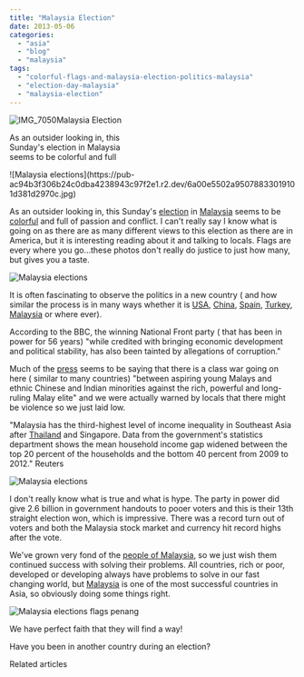```yaml
---
title: "Malaysia Election"
date: 2013-05-06
categories: 
  - "asia"
  - "blog"
  - "malaysia"
tags: 
  - "colorful-flags-and-malaysia-election-politics-malaysia"
  - "election-day-malaysia"
  - "malaysia-election"
---
```


![IMG_7050](https://pub-ac94b3f306b24c0dba4238943c97f2e1.r2.dev/6a00e5502a95078833019101d38192970c.jpg)Malaysia Election  
  
As an outsider looking in, this  
Sunday's election in Malaysia  
seems to be colorful and full

<!--more--> ![Malaysia elections](https://pub-ac94b3f306b24c0dba4238943c97f2e1.r2.dev/6a00e5502a95078833019101d381d2970c.jpg)  
  
As an outsider looking in, this Sunday's [election](http://en.wikipedia.org/wiki/Malaysian_general_election,_2013 "Malaysia election") in [Malaysia](https://pub-ac94b3f306b24c0dba4238943c97f2e1.r2.dev/2012/07/typical-malaysia-local-style.html "malaysia ") seems to be [colorful](https://pub-ac94b3f306b24c0dba4238943c97f2e1.r2.dev/2012/08/exploring-colorful-asia.html "colorful Asia") and full of passion and conflict. I can't really say I know what is going on as there are as many different views to this election as there are in America, but it is interesting reading about it and talking to locals. Flags are every where you go...these photos don't really do justice to just how many, but gives you a taste.  
  
![Malaysia elections](https://pub-ac94b3f306b24c0dba4238943c97f2e1.r2.dev/6a00e5502a95078833019101d3825d970c.jpg)  
  
It is often fascinating to observe the politics in a new country ( and how similar the process is in many ways whether it is [USA](https://pub-ac94b3f306b24c0dba4238943c97f2e1.r2.dev/2011/08/reverse-culture-shock-usa-over-consumerism.html "usa consumerism"), [China](https://pub-ac94b3f306b24c0dba4238943c97f2e1.r2.dev/2012/11/forbidden-city-and-beijings-best.html "china beijing best"), [Spain](https://pub-ac94b3f306b24c0dba4238943c97f2e1.r2.dev/2011/05/best-southern-spain-holiday.html "Spain "), [Turkey](https://pub-ac94b3f306b24c0dba4238943c97f2e1.r2.dev/2007/07/topaki-palace-b.html "Turkey travel"), [Malaysia](https://pub-ac94b3f306b24c0dba4238943c97f2e1.r2.dev/malaysia/ "Malaysia travel tips") or where ever).  
  
According to the BBC, the winning National Front party ( that has been in power for 56 years) "while credited with bringing economic development and political stability, has also been tainted by allegations of corruption."  
  
Much of the [press](http://www.reuters.com/article/2013/05/02/us-malaysia-politics-idUSBRE94116T20130502 "press malaysia politics") seems to be saying that there is a class war going on here ( similar to many countries) "between aspiring young Malays and ethnic Chinese and Indian minorities against the rich, powerful and long-ruling Malay elite" and we were actually warned by locals that there might be violence so we just laid low.  
  
"Malaysia has the third-highest level of income inequality in Southeast Asia after [Thailand](http://www.reuters.com/places/thailand "Full coverage of Thailand") and Singapore. Data from the government's statistics department shows the mean household income gap widened between the top 20 percent of the households and the bottom 40 percent from 2009 to 2012." Reuters  
  
![Malaysia elections](https://pub-ac94b3f306b24c0dba4238943c97f2e1.r2.dev/6a00e5502a9507883301901bdd8892970b.jpg)  
  
I don't really know what is true and what is hype. The party in power did give 2.6 billion in government handouts to pooer voters and this is their 13th straight election won, which is impressive. There was a record turn out of voters and both the Malaysia stock market and currency hit record highs after the vote.  
  
We've grown very fond of the [people of Malaysia](https://pub-ac94b3f306b24c0dba4238943c97f2e1.r2.dev/2011/01/tropical-winter-home-in-penang-malaysia-location-indenpendent-digital-nomad-long-term-travel-tips-.html "renting a home in Penang, Malaysia"), so we just wish them continued success with solving their problems. All countries, rich or poor, developed or developing always have problems to solve in our fast changing world, but [Malaysia](https://pub-ac94b3f306b24c0dba4238943c97f2e1.r2.dev/2012/04/penang-apartment-or-condo-rental-plenty-of-choices.html "finding a condo or apartment rental in Penang, Malaysia") is one of the most successful countries in Asia, so obviously doing some things right.  
  
  
  
![Malaysia elections flags penang](https://pub-ac94b3f306b24c0dba4238943c97f2e1.r2.dev/6a00e5502a9507883301901bdd890f970b.jpg)  
  
We have perfect faith that they will find a way!  
  
Have you been in another country during an election?  
  

Related articles

